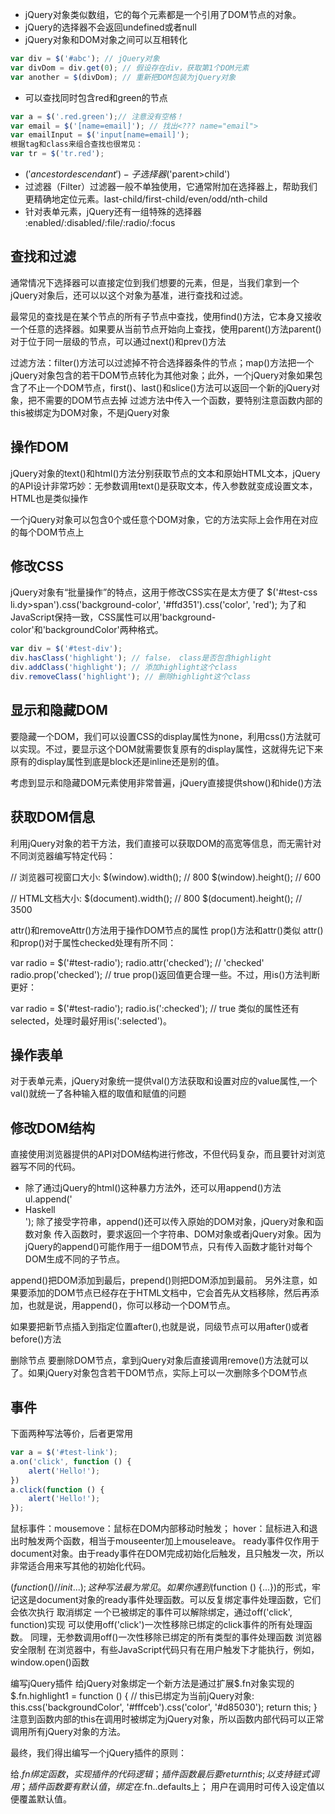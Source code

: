 - jQuery对象类似数组，它的每个元素都是一个引用了DOM节点的对象。
- jQuery的选择器不会返回undefined或者null
- jQuery对象和DOM对象之间可以互相转化
```js
var div = $('#abc'); // jQuery对象
var divDom = div.get(0); // 假设存在div，获取第1个DOM元素
var another = $(divDom); // 重新把DOM包装为jQuery对象
```
- 可以查找同时包含red和green的节点
```js
var a = $('.red.green');// 注意没有空格！
var email = $('[name=email]'); // 找出<??? name="email">
var emailInput = $('input[name=email]');
根据tag和class来组合查找也很常见：
var tr = $('tr.red'); 
```
- $('ancestor descendant')
-子选择器$('parent>child')
- 过滤器（Filter）过滤器一般不单独使用，它通常附加在选择器上，帮助我们更精确地定位元素。last-child/first-child/even/odd/nth-child
- 针对表单元素，jQuery还有一组特殊的选择器
:enabled/:disabled/:file/:radio/:focus

## 查找和过滤
通常情况下选择器可以直接定位到我们想要的元素，但是，当我们拿到一个jQuery对象后，还可以以这个对象为基准，进行查找和过滤。

最常见的查找是在某个节点的所有子节点中查找，使用find()方法，它本身又接收一个任意的选择器。如果要从当前节点开始向上查找，使用parent()方法parent() 对于位于同一层级的节点，可以通过next()和prev()方法

过滤方法：filter()方法可以过滤掉不符合选择器条件的节点；map()方法把一个jQuery对象包含的若干DOM节点转化为其他对象；此外，一个jQuery对象如果包含了不止一个DOM节点，first()、last()和slice()方法可以返回一个新的jQuery对象，把不需要的DOM节点去掉
过滤方法中传入一个函数，要特别注意函数内部的this被绑定为DOM对象，不是jQuery对象

## 操作DOM
jQuery对象的text()和html()方法分别获取节点的文本和原始HTML文本，jQuery的API设计非常巧妙：无参数调用text()是获取文本，传入参数就变成设置文本，HTML也是类似操作

一个jQuery对象可以包含0个或任意个DOM对象，它的方法实际上会作用在对应的每个DOM节点上
## 修改CSS
jQuery对象有“批量操作”的特点，这用于修改CSS实在是太方便了
$('#test-css li.dy>span').css('background-color', '#ffd351').css('color', 'red');
为了和JavaScript保持一致，CSS属性可以用'background-color'和'backgroundColor'两种格式。
```js
var div = $('#test-div');
div.hasClass('highlight'); // false， class是否包含highlight
div.addClass('highlight'); // 添加highlight这个class
div.removeClass('highlight'); // 删除highlight这个class
```
## 显示和隐藏DOM
要隐藏一个DOM，我们可以设置CSS的display属性为none，利用css()方法就可以实现。不过，要显示这个DOM就需要恢复原有的display属性，这就得先记下来原有的display属性到底是block还是inline还是别的值。

考虑到显示和隐藏DOM元素使用非常普遍，jQuery直接提供show()和hide()方法
## 获取DOM信息
利用jQuery对象的若干方法，我们直接可以获取DOM的高宽等信息，而无需针对不同浏览器编写特定代码：

// 浏览器可视窗口大小:
$(window).width(); // 800
$(window).height(); // 600

// HTML文档大小:
$(document).width(); // 800
$(document).height(); // 3500

attr()和removeAttr()方法用于操作DOM节点的属性
prop()方法和attr()类似
attr()和prop()对于属性checked处理有所不同：

var radio = $('#test-radio');
radio.attr('checked'); // 'checked'
radio.prop('checked'); // true
prop()返回值更合理一些。不过，用is()方法判断更好：

var radio = $('#test-radio');
radio.is(':checked'); // true
类似的属性还有selected，处理时最好用is(':selected')。
## 操作表单
对于表单元素，jQuery对象统一提供val()方法获取和设置对应的value属性,一个val()就统一了各种输入框的取值和赋值的问题
## 修改DOM结构
直接使用浏览器提供的API对DOM结构进行修改，不但代码复杂，而且要针对浏览器写不同的代码。
- 除了通过jQuery的html()这种暴力方法外，还可以用append()方法
ul.append('<li><span>Haskell</span></li>');
除了接受字符串，append()还可以传入原始的DOM对象，jQuery对象和函数对象
传入函数时，要求返回一个字符串、DOM对象或者jQuery对象。因为jQuery的append()可能作用于一组DOM节点，只有传入函数才能针对每个DOM生成不同的子节点。

append()把DOM添加到最后，prepend()则把DOM添加到最前。
另外注意，如果要添加的DOM节点已经存在于HTML文档中，它会首先从文档移除，然后再添加，也就是说，用append()，你可以移动一个DOM节点。

如果要把新节点插入到指定位置after(),也就是说，同级节点可以用after()或者before()方法

删除节点
要删除DOM节点，拿到jQuery对象后直接调用remove()方法就可以了。如果jQuery对象包含若干DOM节点，实际上可以一次删除多个DOM节点

## 事件
下面两种写法等价，后者更常用
```js
var a = $('#test-link');
a.on('click', function () {
    alert('Hello!');
})
a.click(function () {
    alert('Hello!');
});
```
鼠标事件：mousemove：鼠标在DOM内部移动时触发； hover：鼠标进入和退出时触发两个函数，相当于mouseenter加上mouseleave。
ready事件仅作用于document对象。由于ready事件在DOM完成初始化后触发，且只触发一次，所以非常适合用来写其他的初始化代码。

$(function () {
    // init...
});
这种写法最为常见。如果你遇到$(function () {...})的形式，牢记这是document对象的ready事件处理函数。可以反复绑定事件处理函数，它们会依次执行
取消绑定
一个已被绑定的事件可以解除绑定，通过off('click', function)实现
可以使用off('click')一次性移除已绑定的click事件的所有处理函数。
同理，无参数调用off()一次性移除已绑定的所有类型的事件处理函数
浏览器安全限制
在浏览器中，有些JavaScript代码只有在用户触发下才能执行，例如，window.open()函数

编写jQuery插件
给jQuery对象绑定一个新方法是通过扩展$.fn对象实现的
$.fn.highlight1 = function () {
    // this已绑定为当前jQuery对象:
    this.css('backgroundColor', '#fffceb').css('color', '#d85030');
    return this;
}
注意到函数内部的this在调用时被绑定为jQuery对象，所以函数内部代码可以正常调用所有jQuery对象的方法。

最终，我们得出编写一个jQuery插件的原则：

给$.fn绑定函数，实现插件的代码逻辑；
插件函数最后要return this;以支持链式调用；
插件函数要有默认值，绑定在$.fn.<pluginName>.defaults上；
用户在调用时可传入设定值以便覆盖默认值。
